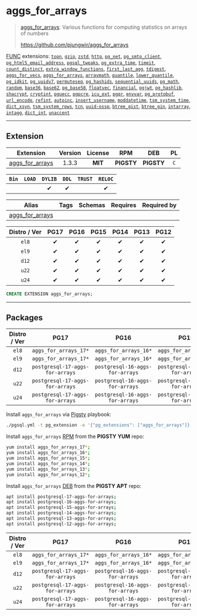 # aggs_for_arrays


> [aggs_for_arrays](https://github.com/pjungwir/aggs_for_arrays): Various functions for computing statistics on arrays of numbers
>
> https://github.com/pjungwir/aggs_for_arrays





[FUNC](/func) extensions: [`topn`](/topn), [`gzip`](/gzip), [`zstd`](/zstd), [`http`](/http), [`pg_net`](/pg_net), [`pg_smtp_client`](/pg_smtp_client), [`pg_html5_email_address`](/pg_html5_email_address), [`pgsql_tweaks`](/pgsql_tweaks), [`pg_extra_time`](/pg_extra_time), [`timeit`](/timeit), [`count_distinct`](/count_distinct), [`extra_window_functions`](/extra_window_functions), [`first_last_agg`](/first_last_agg), [`tdigest`](/tdigest), [`aggs_for_vecs`](/aggs_for_vecs), [`aggs_for_arrays`](/aggs_for_arrays), [`arraymath`](/arraymath), [`quantile`](/quantile), [`lower_quantile`](/lower_quantile), [`pg_idkit`](/pg_idkit), [`pg_uuidv7`](/pg_uuidv7), [`permuteseq`](/permuteseq), [`pg_hashids`](/pg_hashids), [`sequential_uuids`](/sequential_uuids), [`pg_math`](/pg_math), [`random`](/random), [`base36`](/base36), [`base62`](/base62), [`pg_base58`](/pg_base58), [`floatvec`](/floatvec), [`financial`](/financial), [`pgjwt`](/pgjwt), [`pg_hashlib`](/pg_hashlib), [`shacrypt`](/shacrypt), [`cryptint`](/cryptint), [`pguecc`](/pguecc), [`pgpcre`](/pgpcre), [`icu_ext`](/icu_ext), [`pgqr`](/pgqr), [`envvar`](/envvar), [`pg_protobuf`](/pg_protobuf), [`url_encode`](/url_encode), [`refint`](/refint), [`autoinc`](/autoinc), [`insert_username`](/insert_username), [`moddatetime`](/moddatetime), [`tsm_system_time`](/tsm_system_time), [`dict_xsyn`](/dict_xsyn), [`tsm_system_rows`](/tsm_system_rows), [`tcn`](/tcn), [`uuid-ossp`](/uuid-ossp), [`btree_gist`](/btree_gist), [`btree_gin`](/btree_gin), [`intarray`](/intarray), [`intagg`](/intagg), [`dict_int`](/dict_int), [`unaccent`](/unaccent)


-------
## Extension


| Extension | Version | License | RPM | DEB | PL |
|-----------|:-------:|:-------:|:---:|:---:|:--:|
| [aggs_for_arrays](https://github.com/pjungwir/aggs_for_arrays) | 1.3.3 | **<span class="tcblue">MIT</span>** | **<span class="tcwarn">PIGSTY</span>** | **<span class="tcwarn">PIGSTY</span>** | `C` |



| `Bin` | `LOAD` | `DYLIB` | `DDL` | `TRUST` | `RELOC` |
|:-----:|:------:|:-------:|:-----:|:-------:|:-------:|
|  |  | <span class="tcblue">✔</span> | <span class="tcblue">✔</span> |  | <span class="tcblue">✔</span> |



| Alias | Tags | Schemas | Requires | Required by |
|-------|------|---------|----------|-------------|
| [aggs_for_arrays](/aggs_for_arrays) |  |  |  |  |



| Distro / Ver | PG17 | PG16 | PG15 | PG14 | PG13 | PG12 |
|:------------:|:----:|:----:|:----:|:----:|:----:|:----:|
| `el8` | <span class="tcblue">✔</span> | <span class="tcblue">✔</span> | <span class="tcblue">✔</span> | <span class="tcblue">✔</span> | <span class="tcblue">✔</span> | <span class="tcblue">✔</span> |
| `el9` | <span class="tcblue">✔</span> | <span class="tcblue">✔</span> | <span class="tcblue">✔</span> | <span class="tcblue">✔</span> | <span class="tcblue">✔</span> | <span class="tcblue">✔</span> |
| `d12` | <span class="tcblue">✔</span> | <span class="tcblue">✔</span> | <span class="tcblue">✔</span> | <span class="tcblue">✔</span> | <span class="tcblue">✔</span> | <span class="tcblue">✔</span> |
| `u22` | <span class="tcblue">✔</span> | <span class="tcblue">✔</span> | <span class="tcblue">✔</span> | <span class="tcblue">✔</span> | <span class="tcblue">✔</span> | <span class="tcblue">✔</span> |
| `u24` | <span class="tcblue">✔</span> | <span class="tcblue">✔</span> | <span class="tcblue">✔</span> | <span class="tcblue">✔</span> | <span class="tcblue">✔</span> | <span class="tcblue">✔</span> |





```sql
CREATE EXTENSION aggs_for_arrays;
```

-----------


## Packages


| Distro / Ver | PG17 | PG16 | PG15 | PG14 | PG13 | PG12 |
|:------------:|:----:|:----:|:----:|:----:|:----:|:----:|
| `el8` | `aggs_for_arrays_17*` | `aggs_for_arrays_16*` | `aggs_for_arrays_15*` | `aggs_for_arrays_14*` | `aggs_for_arrays_13*` | `aggs_for_arrays_12*` |
| `el9` | `aggs_for_arrays_17*` | `aggs_for_arrays_16*` | `aggs_for_arrays_15*` | `aggs_for_arrays_14*` | `aggs_for_arrays_13*` | `aggs_for_arrays_12*` |
| `d12` | `postgresql-17-aggs-for-arrays` | `postgresql-16-aggs-for-arrays` | `postgresql-15-aggs-for-arrays` | `postgresql-14-aggs-for-arrays` | `postgresql-13-aggs-for-arrays` | `postgresql-12-aggs-for-arrays` |
| `u22` | `postgresql-17-aggs-for-arrays` | `postgresql-16-aggs-for-arrays` | `postgresql-15-aggs-for-arrays` | `postgresql-14-aggs-for-arrays` | `postgresql-13-aggs-for-arrays` | `postgresql-12-aggs-for-arrays` |
| `u24` | `postgresql-17-aggs-for-arrays` | `postgresql-16-aggs-for-arrays` | `postgresql-15-aggs-for-arrays` | `postgresql-14-aggs-for-arrays` | `postgresql-13-aggs-for-arrays` | `postgresql-12-aggs-for-arrays` |



Install `aggs_for_arrays` via [Pigsty](https://pigsty.io/docs/pgext/usage/install/) playbook:

```bash
./pgsql.yml -t pg_extension -e '{"pg_extensions": ["aggs_for_arrays"]}'
```


Install `aggs_for_arrays` [RPM](/rpm) from the **<span class="tcwarn">PIGSTY</span>** **YUM** repo:

```bash
yum install aggs_for_arrays_17*;
yum install aggs_for_arrays_16*;
yum install aggs_for_arrays_15*;
yum install aggs_for_arrays_14*;
yum install aggs_for_arrays_13*;
yum install aggs_for_arrays_12*;
```


Install `aggs_for_arrays` [DEB](/deb) from the **<span class="tcwarn">PIGSTY</span>** **APT** repo:

```bash
apt install postgresql-17-aggs-for-arrays;
apt install postgresql-16-aggs-for-arrays;
apt install postgresql-15-aggs-for-arrays;
apt install postgresql-14-aggs-for-arrays;
apt install postgresql-13-aggs-for-arrays;
apt install postgresql-12-aggs-for-arrays;
```




| Distro / Ver | PG17 | PG16 | PG15 | PG14 | PG13 | PG12 |
|:------------:|:----:|:----:|:----:|:----:|:----:|:----:|
| `el8` | `aggs_for_arrays_17*` | `aggs_for_arrays_16*` | `aggs_for_arrays_15*` | `aggs_for_arrays_14*` | `aggs_for_arrays_13*` | `aggs_for_arrays_12*` |
| `el9` | `aggs_for_arrays_17*` | `aggs_for_arrays_16*` | `aggs_for_arrays_15*` | `aggs_for_arrays_14*` | `aggs_for_arrays_13*` | `aggs_for_arrays_12*` |
| `d12` | `postgresql-17-aggs-for-arrays` | `postgresql-16-aggs-for-arrays` | `postgresql-15-aggs-for-arrays` | `postgresql-14-aggs-for-arrays` | `postgresql-13-aggs-for-arrays` | `postgresql-12-aggs-for-arrays` |
| `u22` | `postgresql-17-aggs-for-arrays` | `postgresql-16-aggs-for-arrays` | `postgresql-15-aggs-for-arrays` | `postgresql-14-aggs-for-arrays` | `postgresql-13-aggs-for-arrays` | `postgresql-12-aggs-for-arrays` |
| `u24` | `postgresql-17-aggs-for-arrays` | `postgresql-16-aggs-for-arrays` | `postgresql-15-aggs-for-arrays` | `postgresql-14-aggs-for-arrays` | `postgresql-13-aggs-for-arrays` | `postgresql-12-aggs-for-arrays` |






